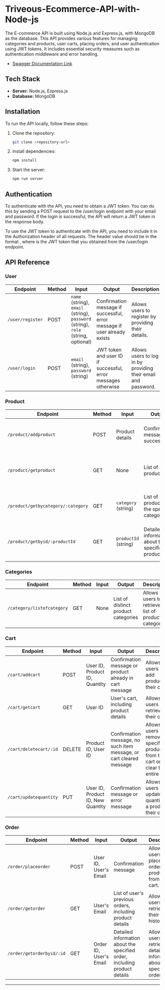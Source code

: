 
# Triveous-Ecommerce-API-with-Node-js


The E-commerce API is built using Node.js and Express.js, with MongoDB as the database. This API provides various features for managing categories and products, user carts, placing orders, and user authentication using JWT tokens. It includes essential security measures such as authentication middleware and error handling.

- [Swagger Documentation Link](https://triveous-pkof.onrender.com/api-docs/)

## Tech Stack

- **Server:** Node.js, Express.js
- **Database:** MongoDB

## Installation

To run the API locally, follow these steps:

1. Clone the repository:

   ```bash
   git clone <repository-url>
   ```

2. Install dependencies:

   ```bash
   npm install
   ```

3. Start the server:

   ```bash
   npm run server
   ```

## Authentication
To authenticate with the API, you need to obtain a JWT token. You can do this by sending a POST request to the /user/login endpoint with your email and password. If the login is successful, the API will return a JWT token in the response body.

To use the JWT token to authenticate with the API, you need to include it in the Authorization header of all requests. The header value should be in the format <token>, where <token> is the JWT token that you obtained from the /user/login endpoint.


## API Reference

### User

| Endpoint          | Method | Input                                       | Output                                                  | Description                                     |
|-------------------|--------|---------------------------------------------|----------------------------------------------------------|-------------------------------------------------|
| `/user/register`  | POST   | `name` (string), `email` (string), `password` (string), `role` (string, optional) | Confirmation message if successful, error message if user already exists | Allows users to register by providing their details. |
| `/user/login`     | POST   | `email` (string), `password` (string)       | JWT token and user ID if successful, error messages otherwise | Allows users to log in by providing their email and password. |


### Product

| Endpoint          | Method | Input                                       | Output                                                  | Description                                     |
|-------------------|--------|---------------------------------------------|----------------------------------------------------------|-------------------------------------------------|
| `/product/addproduct`    | POST   | Product details                            | Confirmation message if successful                        | Allows authorized users to add a new product.   |
| `/product/getproduct`    | GET    | None                                        | List of all products                                      | Allows users to retrieve a list of all available products. |
| `/product/getbycategory/:category` | GET | `category` (string)                        | List of products in the specified category                 | Allows users to retrieve products by category.    |
| `/product/getbyid/:productId` | GET  | `productId` (string)                       | Detailed information about the specified product          | Allows users to retrieve product details by ID.     |


### Categories

| Endpoint          | Method | Input                                       | Output                                                  | Description                                     |
|-------------------|--------|---------------------------------------------|----------------------------------------------------------|-------------------------------------------------|
| `/category/listofcategory` | GET | None                                   | List of distinct product categories                        | Allows users to retrieve a list of product categories. |


### Cart

| Endpoint          | Method | Input                                       | Output                                                  | Description                                     |
|-------------------|--------|---------------------------------------------|----------------------------------------------------------|-------------------------------------------------|
| `/cart/addcart`   | POST   | User ID, Product ID, Quantity              | Confirmation message or product already in cart message   | Allows users to add products to their cart.       |
| `/cart/getcart`   | GET    | User ID                                     | User's cart, including product details                    | Allows users to retrieve their cart.              |
| `/cart/deletecart/:id` | DELETE | Product ID, User ID                     | Confirmation message, no such item message, or cart cleared message | Allows users to remove a specific product from their cart or clear the entire cart. |
| `/cart/updatequantity` | PUT | User ID, Product ID, New Quantity      | Confirmation message or error message                     | Allows users to update the quantity of a product in their cart. |

### Order

| Endpoint          | Method | Input                                       | Output                                                  | Description                                     |
|-------------------|--------|---------------------------------------------|----------------------------------------------------------|-------------------------------------------------|
| `/order/placeorder`    | POST   | User ID, User's Email                     | Confirmation message                                      | Allows users to place an order with products from their cart. |
| `/order/getorder`      | GET    | User's Email                               | List of user's previous orders, including product details | Allows users to retrieve their order history.     |
| `/order/getorderbyid/:id`  | GET    | Order ID, User's Email                    | Detailed information about the specified order, including product details | Allows users to retrieve detailed information about a specific order. |

---
